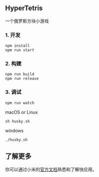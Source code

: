 ## HyperTetris
一个俄罗斯方块小游戏

### 1. 开发

```
npm install
npm run start
```

### 2. 构建

```
npm run build
npm run release
```

### 3. 调试

```
npm run watch
```

macOS or Linux
```
sh husky.sh
```

windows
```
./husky.sh
```


## 了解更多

你可以通过小米的[官方文档](https://iot.mi.com/vela/quickapp)熟悉和了解快应用。
